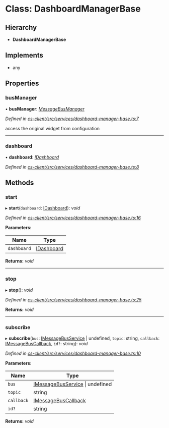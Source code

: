 # Class: DashboardManagerBase

## Hierarchy

* **DashboardManagerBase**

## Implements

* any

## Properties

###  busManager

• **busManager**: *[MessageBusManager](_cs_core_src_utils_message_bus_message_bus_manager_.messagebusmanager.md)*

*Defined in [cs-client/src/services/dashboard-manager-base.ts:7](https://github.com/TNOCS/csnext/blob/38d1409e/packages/cs-client/src/services/dashboard-manager-base.ts#L7)*

access the original widget from configuration

___

###  dashboard

• **dashboard**: *[IDashboard](../interfaces/_cs_core_src_dashboard_dashboard_.idashboard.md)*

*Defined in [cs-client/src/services/dashboard-manager-base.ts:8](https://github.com/TNOCS/csnext/blob/38d1409e/packages/cs-client/src/services/dashboard-manager-base.ts#L8)*

## Methods

###  start

▸ **start**(`dashboard`: [IDashboard](../interfaces/_cs_core_src_dashboard_dashboard_.idashboard.md)): *void*

*Defined in [cs-client/src/services/dashboard-manager-base.ts:16](https://github.com/TNOCS/csnext/blob/38d1409e/packages/cs-client/src/services/dashboard-manager-base.ts#L16)*

**Parameters:**

Name | Type |
------ | ------ |
`dashboard` | [IDashboard](../interfaces/_cs_core_src_dashboard_dashboard_.idashboard.md) |

**Returns:** *void*

___

###  stop

▸ **stop**(): *void*

*Defined in [cs-client/src/services/dashboard-manager-base.ts:25](https://github.com/TNOCS/csnext/blob/38d1409e/packages/cs-client/src/services/dashboard-manager-base.ts#L25)*

**Returns:** *void*

___

###  subscribe

▸ **subscribe**(`bus`: [IMessageBusService](../interfaces/_cs_core_src_utils_message_bus_message_bus_service_.imessagebusservice.md) | undefined, `topic`: string, `callback`: [IMessageBusCallback](../interfaces/_cs_core_src_utils_message_bus_message_bus_handle_.imessagebuscallback.md), `id?`: string): *void*

*Defined in [cs-client/src/services/dashboard-manager-base.ts:10](https://github.com/TNOCS/csnext/blob/38d1409e/packages/cs-client/src/services/dashboard-manager-base.ts#L10)*

**Parameters:**

Name | Type |
------ | ------ |
`bus` | [IMessageBusService](../interfaces/_cs_core_src_utils_message_bus_message_bus_service_.imessagebusservice.md) &#124; undefined |
`topic` | string |
`callback` | [IMessageBusCallback](../interfaces/_cs_core_src_utils_message_bus_message_bus_handle_.imessagebuscallback.md) |
`id?` | string |

**Returns:** *void*
